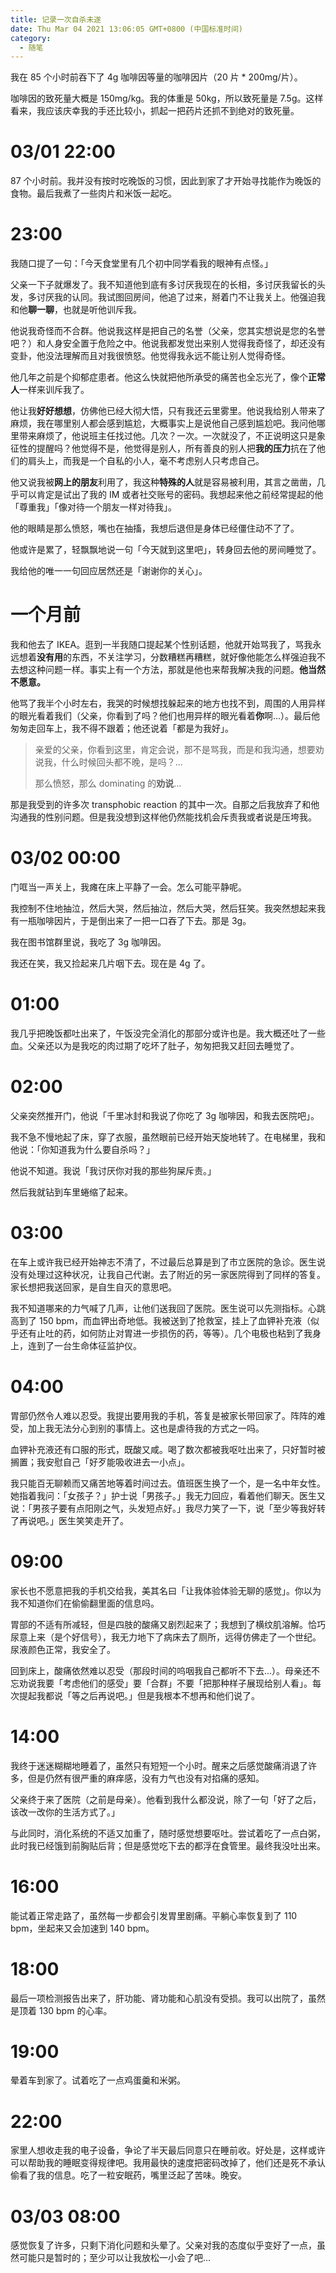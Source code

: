 ```yaml
---
title: 记录一次自杀未遂
date: Thu Mar 04 2021 13:06:05 GMT+0800 (中国标准时间)
category:
  - 随笔
---
```


我在 85 个小时前吞下了 4g 咖啡因等量的咖啡因片（20 片 * 200mg/片）。

咖啡因的致死量大概是 150mg/kg。我的体重是 50kg，所以致死量是 7.5g。这样看来，我应该庆幸我的手还比较小，抓起一把药片还抓不到绝对的致死量。

# 03/01 22:00

87 个小时前。我并没有按时吃晚饭的习惯，因此到家了才开始寻找能作为晚饭的食物。最后我煮了一些肉片和米饭一起吃。

# 23:00

我随口提了一句：「今天食堂里有几个初中同学看我的眼神有点怪。」

父亲一下子就爆发了。我不知道他到底有多讨厌我现在的长相，多讨厌我留长的头发，多讨厌我的认同。我试图回房间，他追了过来，掰着门不让我关上。他强迫我和他**聊一聊**，也就是听他训斥我。

他说我奇怪而不合群。他说我这样是把自己的名誉（父亲，您其实想说是您的名誉吧？）和人身安全置于危险之中。他说我都发觉出来别人觉得我奇怪了，却还没有变卦，他没法理解而且对我很愤怒。他觉得我永远不能让别人觉得奇怪。

他几年之前是个抑郁症患者。他这么快就把他所承受的痛苦也全忘光了，像个**正常人**一样来训斥我了。

他让我**好好想想**，仿佛他已经大彻大悟，只有我还云里雾里。他说我给别人带来了麻烦，我在哪里别人都会感到尴尬，大概事实上是说他自己感到尴尬吧。我问他哪里带来麻烦了，他说班主任找过他。几次？一次。一次就没了，不正说明这只是象征性的提醒吗？他觉得不是，他觉得是别人，所有善良的别人把**我的压力**抗在了他们的肩头上，而我是一个自私的小人，毫不考虑别人只考虑自己。

他又说我被**网上的朋友**利用了，我这种**特殊的人**就是容易被利用，其言之凿凿，几乎可以肯定是试出了我的 IM 或者社交账号的密码。我想起来他之前经常提起的他「尊重我」「像对待一个朋友一样对待我」。

他的眼睛是那么愤怒，嘴也在抽搐，我想后退但是身体已经僵住动不了了。

他或许是累了，轻飘飘地说一句「今天就到这里吧」，转身回去他的房间睡觉了。

我给他的唯一一句回应居然还是「谢谢你的关心」。

# 一个月前

我和他去了 IKEA。逛到一半我随口提起某个性别话题，他就开始骂我了，骂我永远想着**没有用**的东西，不关注学习，分数糟糕再糟糕，就好像他能怎么样强迫我不去想这种问题一样。事实上有一个方法，那就是他也来帮我解决我的问题。**他当然不愿意。**

他骂了我半个小时左右，我哭的时候想找躲起来的地方也找不到，周围的人用异样的眼光看着我们（父亲，你看到了吗？他们也用异样的眼光看着**你**啊...）。最后他匆匆走回车上，我不得不跟着；他还说着「都是为我好」。

> 亲爱的父亲，你看到这里，肯定会说，那不是骂我，而是和我沟通，想要劝说我，什么时候回头都不晚，是吗？...
> 
> 那么愤怒，那么 dominating 的**劝说**...

那是我受到的许多次 transphobic reaction 的其中一次。自那之后我放弃了和他沟通我的性别问题。但是我没想到这样他仍然能找机会斥责我或者说是压垮我。

# 03/02 00:00

门哐当一声关上，我瘫在床上平静了一会。怎么可能平静呢。

我控制不住地抽泣，然后大哭，然后抽泣，然后大哭，然后狂笑。我突然想起来我有一瓶咖啡因片，于是倒出来了一把一口吞了下去。那是 3g。

我在图书馆群里说，我吃了 3g 咖啡因。

我还在笑，我又捡起来几片咽下去。现在是 4g 了。

# 01:00

我几乎把晚饭都吐出来了，午饭没完全消化的那部分或许也是。我大概还吐了一些血。父亲还以为是我吃的肉过期了吃坏了肚子，匆匆把我又赶回去睡觉了。

# 02:00

父亲突然推开门，他说「千里冰封和我说了你吃了 3g 咖啡因，和我去医院吧」。

我不急不慢地起了床，穿了衣服，虽然眼前已经开始天旋地转了。在电梯里，我和他说：「你知道我为什么要自杀吗？」

他说不知道。我说「我讨厌你对我的那些狗屎斥责。」

然后我就钻到车里蜷缩了起来。

# 03:00

在车上或许我已经开始神志不清了，不过最后总算是到了市立医院的急诊。医生说没有处理过这种状况，让我自己代谢。去了附近的另一家医院得到了同样的答复。家长想把我送回家，是自生自灭的意思吧。

我不知道哪来的力气喊了几声，让他们送我回了医院。医生说可以先测指标。心跳高到了 150 bpm，而血钾出奇地低。我被送到了抢救室，挂上了血钾补充液（似乎还有止吐的药，如何防止对胃进一步损伤的药，等等）。几个电极也粘到了我身上，连到了一台生命体征监护仪。

# 04:00

胃部仍然令人难以忍受。我提出要用我的手机，答复是被家长带回家了。阵阵的难受，加上我无法分心到别的事情上。这也是虐待我的方式之一吗。

血钾补充液还有口服的形式，既酸又咸。喝了数次都被我呕吐出来了，只好暂时被搁置；我安慰自己「好歹能吸收进去一小点」。

我只能百无聊赖而又痛苦地等着时间过去。值班医生换了一个，是一名中年女性。她指着我问：「女孩子？」护士说「男孩子。」我无力回应，看着他们聊天。医生又说：「男孩子要有点阳刚之气，头发短点好。」我尽力笑了一下，说「至少等我好转了再说吧。」医生笑笑走开了。

# 09:00

家长也不愿意把我的手机交给我，美其名曰「让我体验体验无聊的感觉」。你以为我不知道你们在偷偷翻里面的信息吗。

胃部的不适有所减轻，但是四肢的酸痛又剧烈起来了；我想到了横纹肌溶解。恰巧尿意上来（是个好信号），我无力地下了病床去了厕所，远得仿佛走了一个世纪。尿液颜色正常，我安全了。

回到床上，酸痛依然难以忍受（那段时间的呜咽我自己都听不下去...）。母亲还不忘劝说我要「考虑他们的感受」要「合群」不要「把那种样子展现给别人看」。每次提起我都说「等之后再说吧。」但是我根本不想再和他们说了。

# 14:00

我终于迷迷糊糊地睡着了，虽然只有短短一个小时。醒来之后感觉酸痛消退了许多，但是仍然有很严重的麻痒感，没有力气也没有对掐痛的感知。

父亲终于来了医院（之前是母亲）。他看到我什么都没说，除了一句「好了之后，该改一改你的生活方式了。」

与此同时，消化系统的不适又加重了，随时感觉想要呕吐。尝试着吃了一点白粥，此时我已经饿到前胸贴后背；但是感觉吃下去的都浮在食管里。最终我没吐出来。

# 16:00

能试着正常走路了，虽然每一步都会引发胃里剧痛。平躺心率恢复到了 110 bpm，坐起来又会加速到 140 bpm。

# 18:00

最后一项检测报告出来了，肝功能、肾功能和心肌没有受损。我可以出院了，虽然是顶着 130 bpm 的心率。

# 19:00

晕着车到家了。试着吃了一点鸡蛋羹和米粥。

# 22:00

家里人想收走我的电子设备，争论了半天最后同意只在睡前收。好处是，这样或许可以帮助我的睡眠变得规律吧。我用最快的速度把密码改掉了，他们还是死不承认偷看了我的信息。吃了一粒安眠药，嘴里泛起了苦味。晚安。

# 03/03 08:00

感觉恢复了许多，只剩下消化问题和头晕了。父亲对我的态度似乎变好了一点，虽然可能只是暂时的；至少可以让我放松一小会了吧...
